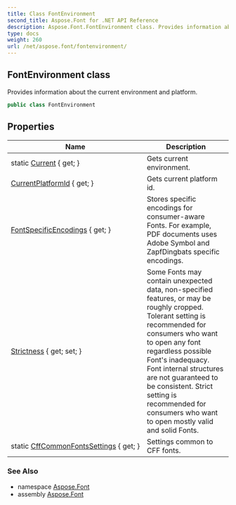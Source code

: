 ```yaml
---
title: Class FontEnvironment
second_title: Aspose.Font for .NET API Reference
description: Aspose.Font.FontEnvironment class. Provides information about the current environment and platform
type: docs
weight: 260
url: /net/aspose.font/fontenvironment/
---
```

## FontEnvironment class

Provides information about the current environment and platform.

```csharp
public class FontEnvironment
```

## Properties

| Name | Description |
| --- | --- |
| static [Current](../../aspose.font/fontenvironment/current/) { get; } | Gets current environment. |
| [CurrentPlatformId](../../aspose.font/fontenvironment/currentplatformid/) { get; } | Gets current platform id. |
| [FontSpecificEncodings](../../aspose.font/fontenvironment/fontspecificencodings/) { get; } | Stores specific encodings for consumer-aware Fonts. For example, PDF documents uses Adobe Symbol and ZapfDingbats specific encodings. |
| [Strictness](../../aspose.font/fontenvironment/strictness/) { get; set; } | Some Fonts may contain unexpected data, non-specified features, or may be roughly cropped. Tolerant setting is recommended for consumers who want to open any font regardless possible Font's inadequacy. Font internal structures are not guaranteed to be consistent. Strict setting is recommended for consumers who want to open mostly valid and solid Fonts. |
| static [CffCommonFontsSettings](../../aspose.font/fontenvironment/cffcommonfontssettings/) { get; } | Settings common to CFF fonts. |

### See Also

* namespace [Aspose.Font](../../aspose.font/)
* assembly [Aspose.Font](../../)


